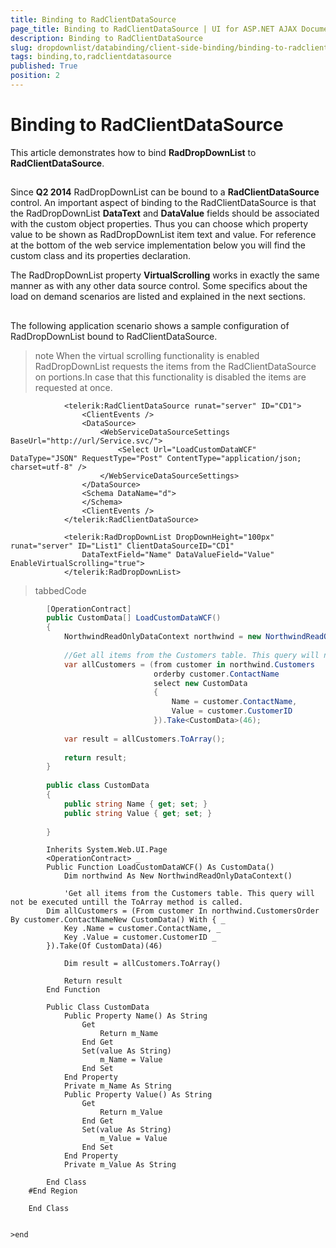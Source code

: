 ```yaml
---
title: Binding to RadClientDataSource
page_title: Binding to RadClientDataSource | UI for ASP.NET AJAX Documentation
description: Binding to RadClientDataSource
slug: dropdownlist/databinding/client-side-binding/binding-to-radclientdatasource
tags: binding,to,radclientdatasource
published: True
position: 2
---
```


# Binding to RadClientDataSource



This article demonstrates how to bind __RadDropDownList__ to __RadClientDataSource__.

## 

Since __Q2 2014__ RadDropDownList can be bound to a __RadClientDataSource__ control. An important aspect of binding to the RadClientDataSource is that the RadDropDownList __DataText__ and __DataValue__ fields should be associated with the custom object properties. Thus you can choose which property value to be shown as RadDropDownList item text and value. For reference at the bottom of the web service implementation below you will find the custom class and its properties declaration.

The RadDropDownList property __VirtualScrolling__ works in exactly the same manner as with any other data source control. Some specifics about the load on demand scenarios are listed and explained in the next sections.

## 

The following application scenario shows a sample configuration of RadDropDownList bound to RadClientDataSource.

>note When the virtual scrolling functionality is enabled RadDropDownList requests the items from the RadClientDataSource on portions.In case that this functionality is disabled the items are requested at once.
>


````ASPNET
	        <telerik:RadClientDataSource runat="server" ID="CD1">
	            <ClientEvents />
	            <DataSource>
	                <WebServiceDataSourceSettings BaseUrl="http://url/Service.svc/">
	                    <Select Url="LoadCustomDataWCF" DataType="JSON" RequestType="Post" ContentType="application/json; charset=utf-8" />
	                </WebServiceDataSourceSettings>
	            </DataSource>
	            <Schema DataName="d">
	            </Schema>
	            <ClientEvents />
	        </telerik:RadClientDataSource>
	
	        <telerik:RadDropDownList DropDownHeight="100px" runat="server" ID="List1" ClientDataSourceID="CD1"
	            DataTextField="Name" DataValueField="Value" EnableVirtualScrolling="true">
	        </telerik:RadDropDownList>
````



>tabbedCode

````C#
	    [OperationContract]
	    public CustomData[] LoadCustomDataWCF()
	    {
	        NorthwindReadOnlyDataContext northwind = new NorthwindReadOnlyDataContext();
	
	        //Get all items from the Customers table. This query will not be executed untill the ToArray method is called.
	        var allCustomers = (from customer in northwind.Customers
	                            orderby customer.ContactName
	                            select new CustomData
	                            {
	                                Name = customer.ContactName,
	                                Value = customer.CustomerID
	                            }).Take<CustomData>(46);
	
	        var result = allCustomers.ToArray();
	
	        return result;
	    }
	
	    public class CustomData
	    {
	        public string Name { get; set; }
	        public string Value { get; set; }
	
	    }
````



````VB.NET
	    Inherits System.Web.UI.Page
	    <OperationContract> _
	    Public Function LoadCustomDataWCF() As CustomData()
	        Dim northwind As New NorthwindReadOnlyDataContext()
	
	        'Get all items from the Customers table. This query will not be executed untill the ToArray method is called.
		Dim allCustomers = (From customer In northwind.CustomersOrder By customer.ContactNameNew CustomData() With { _
			Key .Name = customer.ContactName, _
			Key .Value = customer.CustomerID _
		}).Take(Of CustomData)(46)
	
	        Dim result = allCustomers.ToArray()
	
	        Return result
	    End Function
	
	    Public Class CustomData
	        Public Property Name() As String
	            Get
	                Return m_Name
	            End Get
	            Set(value As String)
	                m_Name = Value
	            End Set
	        End Property
	        Private m_Name As String
	        Public Property Value() As String
	            Get
	                Return m_Value
	            End Get
	            Set(value As String)
	                m_Value = Value
	            End Set
	        End Property
	        Private m_Value As String
	
	    End Class
	#End Region
	
	End Class


>end
